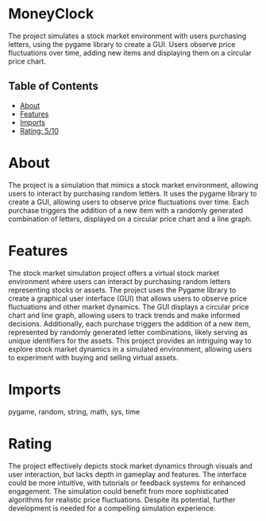 # MoneyClock

The project simulates a stock market environment with users purchasing letters, using the pygame library to create a GUI. Users observe price fluctuations over time, adding new items and displaying them on a circular price chart.

## Table of Contents

- [About](#about)
- [Features](#features)
- [Imports](#Imports)
- [Rating: 5/10](#Rating)

# About

The project is a simulation that mimics a stock market environment, allowing users to interact by purchasing random letters. It uses the pygame library to create a GUI, allowing users to observe price fluctuations over time. Each purchase triggers the addition of a new item with a randomly generated combination of letters, displayed on a circular price chart and a line graph.

# Features

The stock market simulation project offers a virtual stock market environment where users can interact by purchasing random letters representing stocks or assets. The project uses the Pygame library to create a graphical user interface (GUI) that allows users to observe price fluctuations and other market dynamics. The GUI displays a circular price chart and line graph, allowing users to track trends and make informed decisions. Additionally, each purchase triggers the addition of a new item, represented by randomly generated letter combinations, likely serving as unique identifiers for the assets. This project provides an intriguing way to explore stock market dynamics in a simulated environment, allowing users to experiment with buying and selling virtual assets.

# Imports

pygame, random, string, math, sys, time

# Rating

The project effectively depicts stock market dynamics through visuals and user interaction, but lacks depth in gameplay and features. The interface could be more intuitive, with tutorials or feedback systems for enhanced engagement. The simulation could benefit from more sophisticated algorithms for realistic price fluctuations. Despite its potential, further development is needed for a compelling simulation experience.

